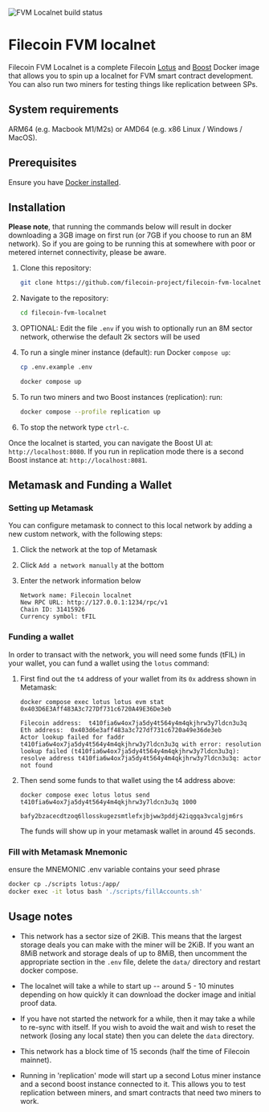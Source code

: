 ![FVM Localnet build status](https://github.com/filecoin-project/filecoin-fvm-localnet/actions/workflows/filecoin-fvm-localnet-combined.yml/badge.svg)

# Filecoin FVM localnet

Filecoin FVM Localnet is a complete Filecoin [Lotus](https://lotus.filecoin.io/) and [Boost](https://boost.filecoin.io/) Docker image that allows you to spin up a localnet for FVM smart contract development. You can also run two miners for testing things like replication between SPs.


## System requirements

ARM64 (e.g. Macbook M1/M2s) or AMD64 (e.g. x86 Linux / Windows / MacOS).

## Prerequisites

Ensure you have [Docker installed](https://docs.docker.com/get-docker/). 

## Installation

**Please note**, that running the commands below will result in docker downloading a 3GB image on first run (or 7GB if you choose to run an 8M network). So if you are going to be running this at somewhere with poor or metered internet connectivity, please be aware.

1. Clone this repository:

    ```sh
    git clone https://github.com/filecoin-project/filecoin-fvm-localnet.git
    ```

1. Navigate to the repository:

    ```sh
    cd filecoin-fvm-localnet
    ```
    
1. OPTIONAL: Edit the file `.env` if you wish to optionally run an 8M sector network, otherwise the default 2k sectors will be used

1. To run a single miner instance (default): run Docker `compose up`:
    ```sh
    cp .env.example .env
    ```

    ```sh
    docker compose up
    ```

1. To run two miners and two Boost instances (replication): run:

    ```sh
    docker compose --profile replication up
    ```

1. To stop the network type `ctrl-c`.

Once the localnet is started, you can navigate the Boost UI at: `http://localhost:8080`. If you run in replication mode there is a second Boost instance at: `http://localhost:8081`.

## Metamask and Funding a Wallet

### Setting up Metamask

You can configure metamask to connect to this local network by adding a new custom network, with the following steps:

1. Click the network at the top of Metamask
1. Click `Add a network manually` at the bottom
1. Enter the network information below

    ```
    Network name: Filecoin localnet
    New RPC URL: http://127.0.0.1:1234/rpc/v1
    Chain ID: 31415926
    Currency symbol: tFIL
    ```

### Funding a wallet

In order to transact with the network, you will need some funds (tFIL) in your wallet, you can fund a wallet using the `lotus` command:

1. First find out the `t4` address of your wallet from its `0x` address shown in Metamask:

    ```
    docker compose exec lotus lotus evm stat 0x403D6E3Aff483A3c727Df731c6720A49E36De3eb
    ```
    ```
    Filecoin address:  t410fia6w4ox7ja5dy4t564y4m4qkjhrw3y7ldcn3u3q
    Eth address:  0x403d6e3aff483a3c727df731c6720a49e36de3eb
    Actor lookup failed for faddr t410fia6w4ox7ja5dy4t564y4m4qkjhrw3y7ldcn3u3q with error: resolution lookup failed (t410fia6w4ox7ja5dy4t564y4m4qkjhrw3y7ldcn3u3q): resolve address t410fia6w4ox7ja5dy4t564y4m4qkjhrw3y7ldcn3u3q: actor not found
    ```

1. Then send some funds to that wallet using the t4 address above:
    ```
    docker compose exec lotus lotus send t410fia6w4ox7ja5dy4t564y4m4qkjhrw3y7ldcn3u3q 1000
    ```
    ```
    bafy2bzacecdtzoq6llosskugezsmtlefxjbjww3pddj42iqgqa3vcalgjm6rs
    ```
   The funds will show up in your metamask wallet in around 45 seconds.

### Fill with Metamask Mnemonic
ensure the MNEMONIC .env variable contains your seed phrase
```sh
docker cp ./scripts lotus:/app/
docker exec -it lotus bash './scripts/fillAccounts.sh'
``` 

## Usage notes

- This network has a sector size of 2KiB. This means that the largest storage deals you can make with the miner will be 2KiB. If you want an 8MiB network and storage deals of up to 8MiB, then uncomment the appropriate section in the `.env` file, delete the `data/` directory and restart docker compose.

- The localnet will take a while to start up -- around 5 - 10 minutes depending on how quickly it can download the docker image and initial proof data.

- If you have not started the network for a while, then it may take a while to re-sync with itself. If you wish to avoid the wait and wish to reset the network (losing any local state) then you can delete the `data` directory.

- This network has a block time of 15 seconds (half the time of Filecoin mainnet).

- Running in 'replication' mode will start up a second Lotus miner instance and a second boost instance connected to it. This allows you to test replication between miners, and smart contracts that need two miners to work.

